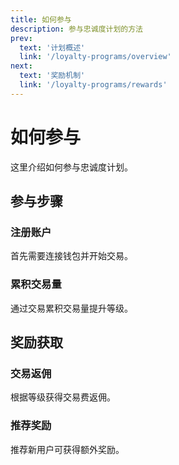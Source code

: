 ```yaml
---
title: 如何参与
description: 参与忠诚度计划的方法
prev:
  text: '计划概述'
  link: '/loyalty-programs/overview'
next:
  text: '奖励机制'
  link: '/loyalty-programs/rewards'
---
```


# 如何参与

这里介绍如何参与忠诚度计划。

## 参与步骤

### 注册账户

首先需要连接钱包并开始交易。

### 累积交易量

通过交易累积交易量提升等级。

## 奖励获取

### 交易返佣

根据等级获得交易费返佣。

### 推荐奖励

推荐新用户可获得额外奖励。
